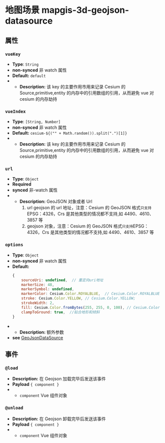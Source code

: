 # 地图场景 mapgis-3d-geojson-datasource

## 属性

### `vueKey`

- **Type**: `String`
- **non-synced** 非 watch 属性
- **Default:** `default`
- - **Description:** 该 key 的主要作用市用来记录 Cesium 的 Source,primitive,entity 的内存中的引用数组的引用，从而避免 vue 对 cesium 的内存劫持

### `vueIndex`

- **Type**: `[String, Number]`
- **non-synced** 非 watch 属性
- **Default:** `cesium-${("" + Math.random()).split(".")[1]}`
- - **Description:** 该 key 的主要作用市用来记录 Cesium 的 Source,primitive,entity 的内存中的引用数组的引用，从而避免 vue 对 cesium 的内存劫持

### `url`

- **Type**: `Object`
- **Required**
- **synced** 非-watch 属性
- - **Description:** GeoJSON 对象或者 Url
    1. url geojson 的 url 地址，注意：Cesium 的 GeoJSON 格式`只支持`EPSG：4326，Crs 是其他类型的情况都不支持,如 4490、4610、3857 等
    2. geojson 对象，注意：Cesium 的 GeoJSON 格式`只支持`EPSG：4326，Crs 是其他类型的情况都不支持,如 4490、4610、3857 等

### `options`

- **Type**: `Object`
- **non-synced** 非 watch 属性
- **Default:**
  ```js
  {
      sourceUri: undefined,  // 重定向uri地址
      markerSize: 48,
      markerSymbol: undefined,
      markerColor: Cesium.Color.ROYALBLUE,  // Cesium.Color.ROYALBLUE;
      stroke: Cesium.Color.YELLOW, // Cesium.Color.YELLOW;
      strokeWidth: 2,
      fill: Cesium.Color.fromBytes(255, 255, 0, 100), // Cesium.Color.fromBytes(255, 255, 0, 100);
      clampToGround: true,  //贴合地形和倾斜
  }
  ```
- - **Description:** 额外参数
- **see** [GeoJsonDataSource](https://cesium.com/docs/cesiumjs-ref-doc/GeoJsonDataSource.html#.LoadOptions)

## 事件

### `@load`

- **Description:** 在 Geojson 加载完毕后发送该事件
- **Payload** `{ component }`
- - `component` Vue 组件对象

### `@unload`

- **Description:** 在 Geojson 卸载完毕后发送该事件
- **Payload** `{ component }`
- - `component` Vue 组件对象
